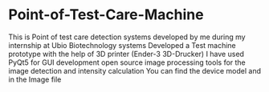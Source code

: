 # Point-of-Test-Care-Machine
This is Point of test care detection systems developed by me during my internship at Ubio Biotechnology systems
Developed a Test machine prototype with the help of 3D printer (Ender-3 3D-Drucker)
I have used PyQt5 for GUI development
open source image processing tools for the image detection and intensity calculation
You can find the device model and in the Image file
